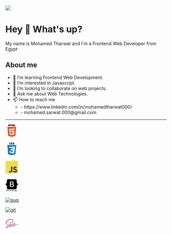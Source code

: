 <div>
  <img src="https://visitor-badge.laobi.icu/badge?page_id=mop.mop&"  />
</div>

<h1>Hey 👋 What's up?</h1>

<p>My name is Mohamed Tharwat and I'm a Frontend Web Developer from Egypt</p>

<h2>About me</h2>

<ul>
  <li>👀 I’m learning Frontend Web Development.</li>
  <li>🌱 I’m interested in Javascript.</li>
  <li>🤝 I’m looking to collaborate on web projects.</li>
  <li>💬 Ask me about Web Technologies.</li>
  <li>📫 How to reach me
    <ul>
      <li>- https://www.linkedin.com/in/mohamedtharwat000/</li>
      <li>- mohamed.sarwat.000@gmail.com</li>
    </ul>
  </li>
</ul>
 
<hr>

<div>
  
  <a href="https://www.w3.org/html/" target="_blank" rel="noreferrer"> <img src="https://raw.githubusercontent.com/devicons/devicon/master/icons/html5/html5-original-wordmark.svg" alt="html5" width="40" height="40"/> </a>
  
  <a href="https://www.w3schools.com/css/" target="_blank" rel="noreferrer"> <img src="https://raw.githubusercontent.com/devicons/devicon/master/icons/css3/css3-original-wordmark.svg" alt="css3" width="40" height="40"/> </a>
  
  <a href="https://developer.mozilla.org/en-US/docs/Web/JavaScript" target="_blank" rel="noreferrer"> <img src="https://raw.githubusercontent.com/devicons/devicon/master/icons/javascript/javascript-original.svg" alt="javascript" width="40" height="40"/> </a>
  
  <a href="https://getbootstrap.com" target="_blank" rel="noreferrer"> <img src="https://raw.githubusercontent.com/devicons/devicon/master/icons/bootstrap/bootstrap-plain-wordmark.svg" alt="bootstrap" width="40" height="40"/> </a> 
   
  <a href="https://pugjs.org" target="_blank" rel="noreferrer"> <img src="https://cdn.worldvectorlogo.com/logos/pug.svg" alt="pug" width="40" height="40"/> </a>
  
  <a href="https://git-scm.com/" target="_blank" rel="noreferrer"> <img src="https://www.vectorlogo.zone/logos/git-scm/git-scm-icon.svg" alt="git" width="40" height="40"/> </a>
   
   <a href="https://sass-lang.com" target="_blank" rel="noreferrer"> <img src="https://raw.githubusercontent.com/devicons/devicon/master/icons/sass/sass-original.svg" alt="sass" width="40" height="40"/> </a>
   
</div>
